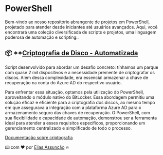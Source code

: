 # PowerShell
Bem-vindo ao nosso repositório abrangente de projetos em PowerShell, projetado para atender desde iniciantes até usuários avançados. Aqui, você encontrará uma coleção diversificada de scripts e projetos, uma linguagem poderosa de automação e scripting..


## 📦 **[Criptografia de Disco - Automatizada](https://github.com/Hooligam/PowerShell/blob/main/Bitlocker_automated.ps1)

Script desenvolvido para abordar um desafio concreto: tínhamos um parque com quase 2 mil dispositivos e a necessidade premente de criptografar os discos. Além dessa complexidade, era essencial armazenar a chave de recuperação na conta do Azure AD do respectivo usuário.

Para enfrentar essa situação, optamos pela utilização do PowerShell, aproveitando o módulo nativo do BitLocker. Essa abordagem permitiu uma solução eficaz e eficiente para a criptografia dos discos, ao mesmo tempo em que assegurava a integração com a plataforma Azure AD para o armazenamento seguro das chaves de recuperação. O PowerShell, com sua flexibilidade e capacidade de automação, demonstrou ser a ferramenta ideal para atender a esses requisitos específicos, proporcionando um gerenciamento centralizado e simplificado de todo o processo.

[Documentação sobre criptografia](https://learn.microsoft.com/pt-br/windows/security/operating-system-security/data-protection/bitlocker/)











⌨️ com ❤️ por [Elias Assunção](https://github.com/Hooligam) 🔥